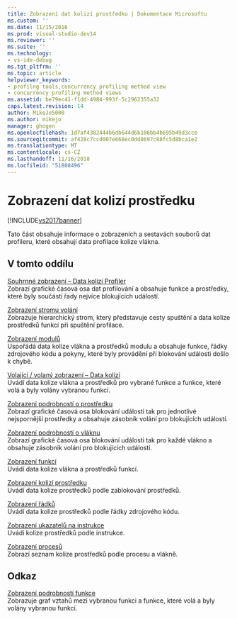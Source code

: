 ```yaml
---
title: Zobrazení dat kolizí prostředku | Dokumentace Microsoftu
ms.custom: ''
ms.date: 11/15/2016
ms.prod: visual-studio-dev14
ms.reviewer: ''
ms.suite: ''
ms.technology:
- vs-ide-debug
ms.tgt_pltfrm: ''
ms.topic: article
helpviewer_keywords:
- profilng tools,concurrency profiling method view
- concurrency profiling method views
ms.assetid: be79ec41-f1dd-4984-993f-5c2962355a32
caps.latest.revision: 14
author: MikeJo5000
ms.author: mikejo
manager: ghogen
ms.openlocfilehash: 1d7af4382444b6db644d6b106bb4b695b49d3cce
ms.sourcegitcommit: af428c7ccd007e668ec0dd8697c88fc5d8bca1e2
ms.translationtype: MT
ms.contentlocale: cs-CZ
ms.lasthandoff: 11/16/2018
ms.locfileid: "51808496"
---
```

# <a name="resource-contention-data-views"></a>Zobrazení dat kolizí prostředku
[!INCLUDE[vs2017banner](../includes/vs2017banner.md)]

Tato část obsahuje informace o zobrazeních a sestavách souborů dat profileru, které obsahují data profilace kolize vlákna.  
  
## <a name="in-this-section"></a>V tomto oddílu  
 [Souhrnné zobrazení – Data kolizí Profiler](../profiling/resource-contention-data-views.md)  
 Zobrazí grafické časová osa dat profilování a obsahuje funkce a prostředky, které byly součástí řady nejvíce blokujících událostí.  
  
 [Zobrazení stromu volání](../profiling/call-tree-view-contention-data.md)  
 Zobrazuje hierarchický strom, který představuje cesty spuštění a data kolize prostředků funkcí při spuštění profilace.  
  
 [Zobrazení modulů](../profiling/modules-view-contention-data.md)  
 Uspořádá data kolize vlákna a prostředků modulu a obsahuje funkce, řádky zdrojového kódu a pokyny, které byly provádění při blokování události došlo k chybě.  
  
 [Volající / volaný zobrazení – Data kolizí](../profiling/caller-callee-view-contention-data.md)  
 Uvádí data kolize vlákna a prostředků pro vybrané funkce a funkce, které volá a byly volány vybranou funkcí.  
  
 [Zobrazení podrobností o prostředku](../profiling/resource-details-view-contention-data.md)  
 Zobrazí grafické časová osa blokování události tak pro jednotlivé nejspornější prostředky a obsahuje zásobník volání pro blokujících událostí.  
  
 [Zobrazení podrobností o vláknu](../profiling/thread-details-view-contention-data.md)  
 Zobrazí grafické časová osa blokování události tak pro každé vlákno a obsahuje zásobník volání pro blokujících událostí.  
  
 [Zobrazení funkcí](../profiling/functions-view-contention-data.md)  
 Uvádí data kolize vlákna a prostředků funkcí.  
  
 [Zobrazení kolizí prostředku](../profiling/resource-contentions-view-contention-data.md)  
 Uvádí data kolize prostředků podle zablokování prostředků.  
  
 [Zobrazení řádků](../profiling/lines-view-contention-data.md)  
 Uvádí data kolize prostředků podle řádky zdrojového kódu.  
  
 [Zobrazení ukazatelů na instrukce](../profiling/instruction-pointers-ips-view-contention-data.md)  
 Uvádí kolize prostředků podle instrukce.  
  
 [Zobrazení procesů](../profiling/process-view-contention-data.md)  
 Zobrazí seznam kolize prostředků podle procesu a vlákně.  
  
## <a name="reference"></a>Odkaz  
 [Zobrazení podrobností funkce](../profiling/function-details-view.md)  
 Zobrazuje graf vztahů mezi vybranou funkci a funkce, které volá a byly volány vybranou funkcí.



